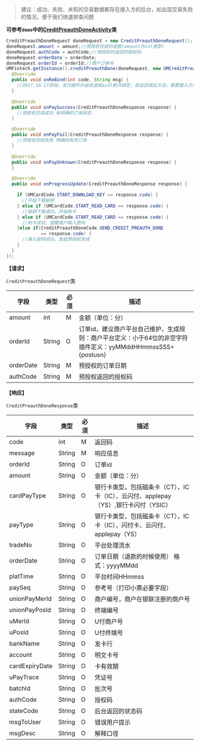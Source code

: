 > 建议：成功、失败、未知的交易数据都存在接入方的后台，如出现交易失败的情况，便于我们快速排查问题

**可参考`demo`中的[CreditPreauthDoneActivity](https://github.com/mr-yang/PayPluginDemo/blob/master/app/src/main/java/com/umpay/payplugindemo/CreditPreauthDoneActivity.java)类**


```java
CreditPreauthDoneRequest doneRequest = new CreditPreauthDoneRequest();
doneRequest.amount = amount;//预授权完成的金额(amount为int类型)
doneRequest.authCode = authCode;//预授权时返回的授权码
doneRequest.orderDate = orderDate;
doneRequest.orderId = orderId;//商户订单号
UMFintech.getInstance().creditPreauthDone(doneRequest, new UMCreditPreauthDoneCallBack() {
  @Override
  public void onReBind(int code, String msg) {
    //2017.10.17添加，支付插件升级会造成aidl断开绑定，就会回调此方法，需要接入方按照demo重新绑定即可
  }

  @Override
  public void onPaySuccess(CreditPreauthDoneResponse response) {
    //预授权完成成功 有明确的订单状态
  }

  @Override
  public void onPayFail(CreditPreauthDoneResponse response) {
    //预授权完成失败 明确的失败订单
  }

  @Override
  public void onPayUnknown(CreditPreauthDoneResponse response) {             
  }

  @Override
  public void onProgressUpdate(CreditPreauthDoneResponse response) {

    if (UMCardCode.START_DOWNLOAD_KEY == response.code) {
      //开始下载秘钥
    } else if (UMCardCode.START_READ_CARD == response.code) {
      //秘钥下载成功，开始刷卡
    } else if (UMCardCode.START_READ_CARD == response.code) {
      //刷卡成功，提醒用户输入密码                
    }else if(CreditPreauthDoneCode.SEND_CREDIT_PREAUTH_DONE 
             == response.code) {
      //输入密码成功，发起预授权完成
    }
  }
});
```

**【请求】**

`CreditPreauthDoneRequest`类

| 字段  | 类型  | 必须  | 描述  |
| ------------ | ------------ | ------------ | ------------ |
| amount  | int  | M  | 金额（单位：分）  |
| orderId  | String  | O  | 订单id，建议商户平台自己维护，生成规则：商户平台定义：小于64位的非空字符插件定义：yyMMddHHmmssSSS+{postusn} |
| orderDate  | String  | M  | 预授权的订单日期  |
| authCode  | String  | M  | 预授权返回的授权码  |


**【响应】**

`CreditPreauthDoneResponse`类


| 字段  | 类型  | 必须  | 描述  |
| ------------ | ------------ | ------------ | ------------ |
| code  | int  | M  | 返回码  |
| message  | String  | M  | 响应信息  |
| orderId  | String  | O  | 订单id  |
| amount  | String  | O  | 金额（单位：分）  |
| cardPayType  | String  | O  | 银行卡类型，包括磁条卡（CT），IC卡（IC），云闪付、applepay（YS）,银行卡闪付（YSIC）  |
| payType  | String  | O  | 银行卡类型，包括磁条卡（CT），IC卡（IC），闪付卡、云闪付、applepay（YS）  |
| tradeNo  | String  | O  | 平台处理流水  |
| orderDate  | String  | O  | 订单日期（退款的时候使用） 格式：yyyyMMdd  |
| platTime  | String  | O  | 平台时间HHmmss  |
| paySeq  | String  | O  | 参考号（打印小票必要字段）  |
| unionPayMerId  | String  | O  | 商户编号，商户在银联注册的商户号  |
| unionPayPosId  | String  |  O | 终端编号  |
| uMerId  | String  | O  | U付商户号  |
| uPosId  | String  | O  | U付终端号  |
| bankName  | String  | O  | 发卡行  |
| account  | String  | O  | 明文卡号  |
| cardExpiryDate  | String  | O  | 卡有效期  |
| uPayTrace  | String  | O  | 凭证号  |
| batchId  | String  | O  | 批次号  |
| authCode  | String  | O  | 授权码  |
| stateCode | String | O | 后台返回的状态码 |
| msgToUser | String | O | 错误用户提示 |
| msgDesc | String | O | 解释口径 |